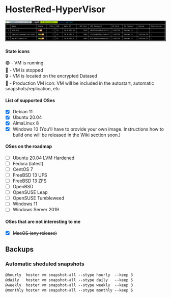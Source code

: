 # HosterRed-HyperVisor
![HosterRed Screenshot 1](https://github.com/yaroslav-gwit/HosterRed-HyperVisor/blob/main/screenshots/HosterRed_screenshot_1.png)

#### State icons
🟢 - VM is running
<br>🔴 - VM is stopped
<br>🔒 - VM is located on the encrypted Datased
<br>🔁 - Production VM icon: VM will be included in the autostart, automatic snapshots/replication, etc
#### List of supported OSes
- [x] Debian 11
- [x] Ubuntu 20.04
- [x] AlmaLinux 8
- [x] Windows 10 (You'll have to provide your own image. Instructions how to build one will be released in the Wiki section soon.)

#### OSes on the roadmap
- [ ] Ubuntu 20.04 LVM Hardened
- [ ] Fedora (latest)
- [ ] CentOS 7
- [ ] FreeBSD 13 UFS
- [ ] FreeBSD 13 ZFS
- [ ] OpenBSD
- [ ] OpenSUSE Leap
- [ ] OpenSUSE Tumbleweed
- [ ] Windows 11
- [ ] Windows Server 2019
#### OSes that are not interesting to me
- [x] ~~MacOS (any release)~~
## Backups
### Automatic sheduled snapshots
```
@hourly  hoster vm snapshot-all --stype hourly  --keep 3
@daily   hoster vm snapshot-all --stype daily   --keep 5
@weekly  hoster vm snapshot-all --stype weekly  --keep 3
@monthly hoster vm snapshot-all --stype monthly --keep 6
```
